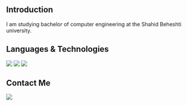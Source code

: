 ## Introduction
I am studying bachelor of computer engineering at the Shahid Beheshti university.  

## Languages & Technologies
[![](https://img.shields.io/badge/-java-green?style=for-the-badge&logo=go)](https://www.java.com/en/)
[![](https://img.shields.io/badge/-flutter-blue?style=for-the-badge&logo=go)](https://flutter.dev/)
[![](https://img.shields.io/badge/-c-red?style=for-the-badge&logo=c)](https://en.wikipedia.org/wiki/C_%28programming_language%29)

## Contact Me
[![](https://img.shields.io/badge/-mo.movahedinia@gmail.com-lightgray?style=for-the-badge&logo=gmail)](mailto:mo.movahedinia@gmail.com)
